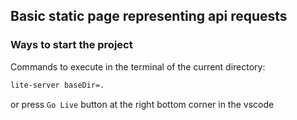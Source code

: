 ## Basic static page representing api requests

### Ways to start the project

Commands to execute in the terminal of the current directory:

```sh
lite-server baseDir=.
```

or press `Go Live` button at the right bottom corner in the vscode
